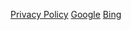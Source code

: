  [Privacy Policy](https://policies.google.com/privacy?hl=en-US)
 [Google](https://www.google.com/)
 [Bing](https://www.bing.com/)
